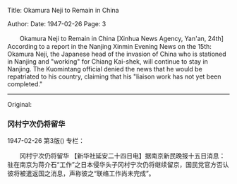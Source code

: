 Title: Okamura Neji to Remain in China

Author: 
Date: 1947-02-26
Page: 3

　　Okamura Neji to Remain in China
    [Xinhua News Agency, Yan'an, 24th] According to a report in the Nanjing Xinmin Evening News on the 15th: Okamura Neji, the Japanese head of the invasion of China who is stationed in Nanjing and "working" for Chiang Kai-shek, will continue to stay in Nanjing. The Kuomintang official denied the news that he would be repatriated to his country, claiming that his "liaison work has not yet been completed."



<hr /> 

Original: 


### 冈村宁次仍将留华

1947-02-26
第3版()
专栏：

　　冈村宁次仍将留华
    【新华社延安二十四日电】据南京新民晚报十五日消息：驻在南京为蒋介石“工作”之日本侵华头子冈村宁次仍将继续留京，国民党官方否认彼将被遣返国之消息，声称彼之“联络工作尚未完成”。
